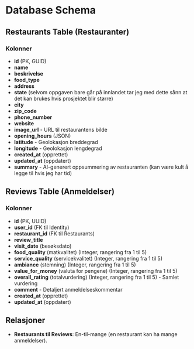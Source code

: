 # Database Schema

## Restaurants Table (Restauranter)

### Kolonner

-  **id** (PK, GUID)
-  **name**
-  **beskrivelse**
-  **food_type**
-  **address**
-  **state** (selvom oppgaven bare går på innlandet tar jeg med dette sånn at det kan brukes hvis prosjektet blir større)
-  **city**
-  **zip_code**
-  **phone_number**
-  **website**
-  **image_url** - URL til restaurantens bilde
-  **opening_hours** (JSON)
-  **latitude** - Geolokasjon breddegrad
-  **longitude** - Geolokasjon lengdegrad
-  **created_at** (opprettet)
-  **updated_at** (oppdatert)
-  **summary** - AI-generert oppsummering av restauranten (kan være kult å legge til hvis jeg har tid)

## Reviews Table (Anmeldelser)

### Kolonner

-  **id** (PK, UUID)
-  **user_id** (FK til Identity)
-  **restaurant_id** (FK til Restaurants)
-  **review_title**
-  **visit_date** (besøksdato)
-  **food_quality** (matkvalitet) (Integer, rangering fra 1 til 5)
-  **service_quality** (servicekvalitet) (Integer, rangering fra 1 til 5)
-  **ambiance** (stemning) (Integer, rangering fra 1 til 5)
-  **value_for_money** (valuta for pengene) (Integer, rangering fra 1 til 5)
-  **overall_rating** (totalvurdering) (Integer, rangering fra 1 til 5) - Samlet vurdering
-  **comment** - Detaljert anmeldelseskommentar
-  **created_at** (opprettet)
-  **updated_at** (oppdatert)

## Relasjoner

-  **Restaurants til Reviews**: En-til-mange (en restaurant kan ha mange anmeldelser).
